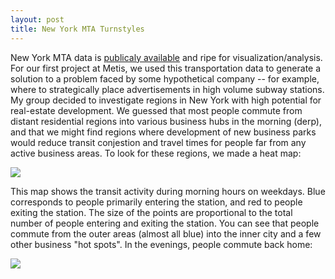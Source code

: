 ```yaml
---
layout: post
title: New York MTA Turnstyles
---
```

New York MTA data is [publicaly available](http://web.mta.info/developers/turnstile.html) and ripe for visualization/analysis. For our first project at Metis, we used this transportation data to generate a solution to a problem faced by some hypothetical company -- for example, where to strategically place advertisements in high volume subway stations. My group decided to investigate regions in New York with high potential for real-estate development. We guessed that most people commute from distant residential regions into various business hubs in the morning (derp), and that we might find regions where development of new business parks would reduce transit conjestion and travel times for people far from any active business areas. To look for these regions, we made a heat map:

![](https://github.com/dwieker/Project-Benson-Collab/blob/master/img/Benson%20Map%20Morning%20Weekday.PNG?raw=true)

This map shows the transit activity during morning hours on weekdays. Blue corresponds to people primarily entering the station, and red to people exiting the station. The size of the points are proportional to the total number of people entering and exiting the station. You can see that people commute from the outer areas (almost all blue) into the inner city and a few other business "hot spots". In the evenings, people commute back home:

![](https://github.com/dwieker/Project-Benson-Collab/blob/master/img/Benson%20Map%20Evening%20Weekday.PNG?raw=true)

